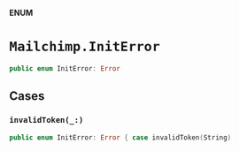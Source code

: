 **ENUM**

# `Mailchimp.InitError`

```swift
public enum InitError: Error
```

## Cases
### `invalidToken(_:)`

```swift
public enum InitError: Error { case invalidToken(String)
```

